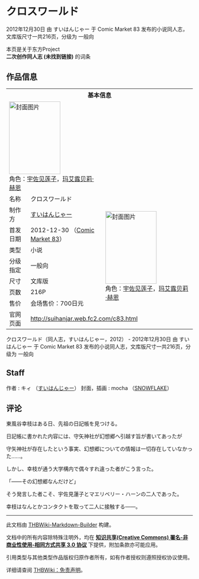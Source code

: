 # クロスワールド

<!-- source html: G:\repos\THBWiki-Markdown-Builder\THBWikiMarkdown\Temp\main\1\1f\ns0%3A%E3%82%AF%E3%83%AD%E3%82%B9%E3%83%AF%E3%83%BC%E3%83%AB%E3%83%89.html -->

2012年12月30日 由 すいはんじゃー 于 Comic Market 83 发布的小说同人志，文库版尺寸一共216页，分级为 一般向

本页是关于东方Project  
 **二次创作同人志 (未找到链接)** 的词条

## 作品信息

<table><tbody><tr><th colspan="3">基本信息</th></tr><tr><td class="cover-artwork-mobile" colspan="2"><a href="./文件-クロスワールド封面.jpg.md" class="image" title="封面图片"><img alt="封面图片" src="https://upload.thwiki.cc/thumb/e/e0/%E3%82%AF%E3%83%AD%E3%82%B9%E3%83%AF%E3%83%BC%E3%83%AB%E3%83%89%E5%B0%81%E9%9D%A2.jpg/138px-%E3%82%AF%E3%83%AD%E3%82%B9%E3%83%AF%E3%83%BC%E3%83%AB%E3%83%89%E5%B0%81%E9%9D%A2.jpg" decoding="async" loading="lazy" width="138" height="196" srcset="https://upload.thwiki.cc/thumb/e/e0/%E3%82%AF%E3%83%AD%E3%82%B9%E3%83%AF%E3%83%BC%E3%83%AB%E3%83%89%E5%B0%81%E9%9D%A2.jpg/208px-%E3%82%AF%E3%83%AD%E3%82%B9%E3%83%AF%E3%83%BC%E3%83%AB%E3%83%89%E5%B0%81%E9%9D%A2.jpg 1.5x, https://upload.thwiki.cc/thumb/e/e0/%E3%82%AF%E3%83%AD%E3%82%B9%E3%83%AF%E3%83%BC%E3%83%AB%E3%83%89%E5%B0%81%E9%9D%A2.jpg/277px-%E3%82%AF%E3%83%AD%E3%82%B9%E3%83%AF%E3%83%BC%E3%83%AB%E3%83%89%E5%B0%81%E9%9D%A2.jpg 2x" data-file-width="579" data-file-height="819"></a><div class="cover-char">角色：<a href="./宇佐见莲子.md" title="宇佐见莲子">宇佐见莲子</a>，<a href="./玛艾露贝莉·赫恩.md" title="玛艾露贝莉·赫恩">玛艾露贝莉·赫恩</a></div></td>
</tr><tr><td class="label">名称</td><td colspan="2"> クロスワールド </td></tr><tr><td class="label">制作方</td><td><a href="./すいはんじゃー.md" title="すいはんじゃー">すいはんじゃー</a></td><td class="cover-artwork" rowspan="7" style="min-width:196px;"><a href="./文件-クロスワールド封面.jpg.md" class="image" title="封面图片"><img alt="封面图片" src="https://upload.thwiki.cc/thumb/e/e0/%E3%82%AF%E3%83%AD%E3%82%B9%E3%83%AF%E3%83%BC%E3%83%AB%E3%83%89%E5%B0%81%E9%9D%A2.jpg/138px-%E3%82%AF%E3%83%AD%E3%82%B9%E3%83%AF%E3%83%BC%E3%83%AB%E3%83%89%E5%B0%81%E9%9D%A2.jpg" decoding="async" loading="lazy" width="138" height="196" srcset="https://upload.thwiki.cc/thumb/e/e0/%E3%82%AF%E3%83%AD%E3%82%B9%E3%83%AF%E3%83%BC%E3%83%AB%E3%83%89%E5%B0%81%E9%9D%A2.jpg/208px-%E3%82%AF%E3%83%AD%E3%82%B9%E3%83%AF%E3%83%BC%E3%83%AB%E3%83%89%E5%B0%81%E9%9D%A2.jpg 1.5x, https://upload.thwiki.cc/thumb/e/e0/%E3%82%AF%E3%83%AD%E3%82%B9%E3%83%AF%E3%83%BC%E3%83%AB%E3%83%89%E5%B0%81%E9%9D%A2.jpg/277px-%E3%82%AF%E3%83%AD%E3%82%B9%E3%83%AF%E3%83%BC%E3%83%AB%E3%83%89%E5%B0%81%E9%9D%A2.jpg 2x" data-file-width="579" data-file-height="819"></a><div class="cover-char">角色：<a href="./宇佐见莲子.md" title="宇佐见莲子">宇佐见莲子</a>，<a href="./玛艾露贝莉·赫恩.md" title="玛艾露贝莉·赫恩">玛艾露贝莉·赫恩</a></div></td>
</tr><tr><td class="label">首发日期</td><td>2012-12-30&#160;（<a href="/展会作品列表?e=Comic+Market%2383">Comic Market 83</a>）</td></tr><tr><td class="label">类型</td><td>小说</td></tr><tr><td class="label">分级指定</td><td>一般向</td></tr><tr><td class="label">尺寸</td><td>文库版</td></tr><tr><td class="label">页数</td><td>216P</td></tr><tr><td class="label">售价</td><td>会场售价：700日元</td></tr>
<tr><td class="label">官网页面</td><td colspan="2"><a rel="nofollow" class="external free" href="http://suihanjar.web.fc2.com/c83.html">http://suihanjar.web.fc2.com/c83.html</a></td></tr></tbody></table>

クロスワールド（同人志，すいはんじゃー，2012） - 2012年12月30日 由 すいはんじゃー 于 Comic Market 83 发布的小说同人志，文库版尺寸一共216页，分级为 一般向

## Staff
作者
: キィ （[すいはんじゃー](./すいはんじゃー.md)）
封面，插画
: mocha （[SNOWFLAKE](https://snowflake.typepad.jp/snowflake/)）


## 评论

  
東風谷幸枝はある日、先祖の日記帳を見つける。  

日記帳に書かれた内容には、守矢神社が幻想郷へ引越す旨が書いてあったが  

守矢神社が存在したという事実、幻想郷についての情報は一切存在していなかった……。  

  

しかし、幸枝が通う大学構内で偶々すれ違った者がこう言った。  

「――その幻想郷なんだけど」  

そう発言した者こそ、宇佐見蓮子とマエリベリー・ハーンの二人であった。  

幸枝はなんとかコンタクトを取って二人に接触する――。
  


  
  

  





---

此文档由 [THBWiki-Markdown-Builder](https://github.com/Delsin-Yu/THBWiki-Markdown-Builder) 构建。

文档中的所有内容除特殊注明外，均在 [**知识共享(Creative Commons) 署名-非商业性使用-相同方式共享 3.0 协议**](https://creativecommons.org/licenses/by-sa/3.0/deed.zh-hans) 下提供，附加条款亦可能应用。

引用类型与其他类型作品版权归原作者所有，如有作者授权则遵照授权协议使用。

详细请查阅 [THBWiki：免责声明](https://thbwiki.cc/THBWiki:%E5%85%8D%E8%B4%A3%E5%A3%B0%E6%98%8E)。

